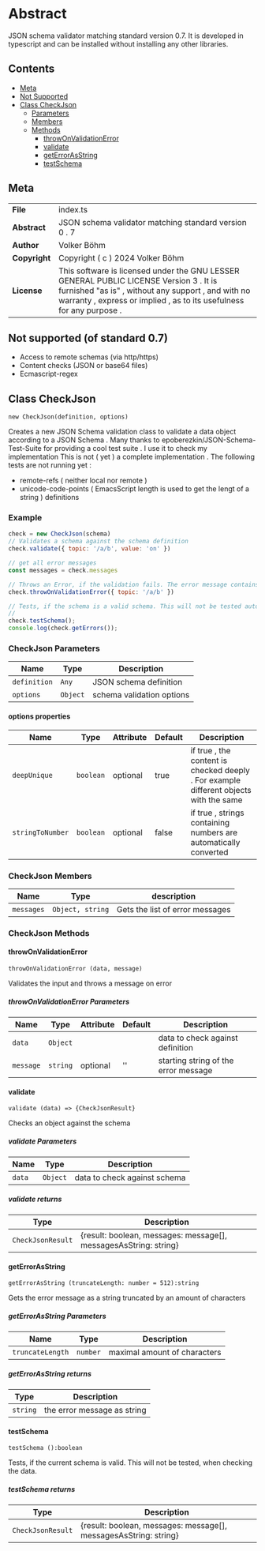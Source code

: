 <!-- This file is generated by jsmddoc version 0.1 -->

# Abstract

JSON schema validator matching standard version 0.7. It is developed in typescript and can be installed without installing any other libraries. 


## Contents

- [Meta](#Meta)
- [Not Supported](#not-supported-of-standard-07)
- [Class CheckJson](#Class-CheckJson)
  - [Parameters](#CheckJson-Parameters)
  - [Members](#CheckJson-Members)
  - [Methods](#CheckJson-Methods)
    - [throwOnValidationError](#throwOnValidationError)
    - [validate](#validate)
    - [getErrorAsString](#geterrorasstring)
    - [testSchema](#testschema)

## Meta

| | |
| --- | --- |
| **File** | index.ts |
| **Abstract** | JSON schema validator matching standard version 0 . 7 |
| **Author** | Volker Böhm |
| **Copyright** | Copyright ( c ) 2024 Volker Böhm |
| **License** | This software is licensed under the GNU LESSER GENERAL PUBLIC LICENSE Version 3 . It is furnished "as is" , without any support , and with no warranty , express or implied , as to its usefulness for any purpose . |

## Not supported (of standard 0.7)

* Access to remote schemas (via http/https)
* Content checks (JSON or base64 files)
* Ecmascript-regex 

## Class CheckJson

`new CheckJson(definition, options)`

Creates a new JSON Schema validation class to validate a data object according to a JSON Schema . Many thanks to epoberezkin/JSON-Schema-Test-Suite for providing a cool test suite . I use it to check my implementation This is not ( yet ) a complete implementation . The following tests are not running yet :

- remote-refs ( neither local nor remote )
- unicode-code-points ( EmacsScript length is used to get the lengt of a string ) definitions

### Example

```javascript
check = new CheckJson(schema)
// Validates a schema against the schema definition
check.validate({ topic: '/a/b', value: 'on' })

// get all error messages 
const messages = check.messages

// Throws an Error, if the validation fails. The error message contains all errors (truncated if the length exceeded 512 characters)
check.throwOnValidationError({ topic: '/a/b' })

// Tests, if the schema is a valid schema. This will not be tested automatically elsewhere!
// 
check.testSchema();
console.log(check.getErrors());
```

### CheckJson Parameters

| Name | Type | Description |
| ---------- | ------------ | ----------------- |
| `definition` | `Any` | JSON schema definition | |
| `options` | `Object` | schema validation options | |

#### options properties

| Name | Type | Attribute | Default | Description |
| ---------- | ------------ | ------------ | ------------ | ----------------- |
| `deepUnique` | `boolean` | optional | true | if true , the content is checked deeply . For example different objects with the same | |
| `stringToNumber` | `boolean` | optional | false | if true , strings containing numbers are automatically converted | |

### CheckJson Members

| Name | Type | description |
| ------------ | ------------ | ------------ |
| `messages` | `Object, string` | Gets the list of error messages |

### CheckJson Methods

#### throwOnValidationError

`throwOnValidationError (data, message)`

Validates the input and throws a message on error

##### throwOnValidationError Parameters

| Name | Type | Attribute | Default | Description |
| ---------- | ------------ | ------------ | ------------ | ----------------- |
| `data` | `Object` |  |  | data to check against definition | |
| `message` | `string` | optional | '' | starting string of the error message | |

#### validate

`validate (data) => {CheckJsonResult}`

Checks an object against the schema

##### validate Parameters

| Name | Type | Description |
| ---------- | ------------ | ----------------- |
| `data` | `Object` | data to check against schema | |

##### validate returns

| Type | Description |
| ---- | ----------- |
| `CheckJsonResult` | {result: boolean, messages: message[], messagesAsString: string} |

#### getErrorAsString

`getErrorAsString (truncateLength: number = 512):string`

Gets the error message as a string truncated by an amount of characters

##### getErrorAsString Parameters

| Name | Type | Description |
| ---------- | ------------ | ----------------- |
| `truncateLength` | `number` | maximal amount of characters | |

##### getErrorAsString returns

| Type | Description |
| ---- | ----------- |
| `string` | the error message as string |

#### testSchema

`testSchema ():boolean`

Tests, if the current schema is valid. This will not be tested, when checking the data.

##### testSchema returns

| Type | Description |
| ---- | ----------- |
| `CheckJsonResult` | {result: boolean, messages: message[], messagesAsString: string} |

